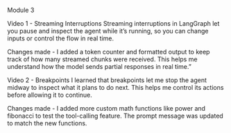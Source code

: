 Module 3

Video 1 - Streaming Interruptions
Streaming interruptions in LangGraph let you pause and inspect the agent while it’s running, so you can change inputs or control the flow in real time.

Changes made - I added a token counter and formatted output to keep track of how many streamed chunks were received. This helps me understand how the model sends partial responses in real time.”

Video 2 - Breakpoints
I learned that breakpoints let me stop the agent midway to inspect what it plans to do next. This helps me control its actions before allowing it to continue.

Changes made - I added more custom math functions like power and fibonacci to test the tool-calling feature.
The prompt message was updated to match the new functions.
